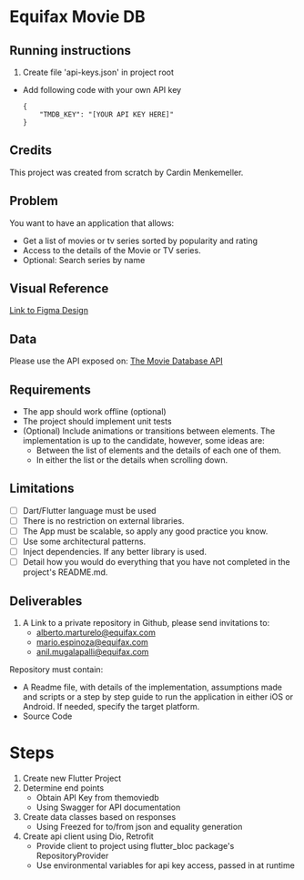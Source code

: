 # Equifax Movie DB

## Running instructions
1. Create file 'api-keys.json' in project root
- Add following code with your own API key
    ```
    {
        "TMDB_KEY": "[YOUR API KEY HERE]"
    }
    ```

## Credits
This project was created from scratch by Cardin Menkemeller.

## Problem
You want to have an application that allows:
- Get a list of movies or tv series sorted by popularity and rating
- Access to the details of the Movie or TV series.
- Optional: Search series by name

## Visual Reference
[Link to Figma Design](https://www.figma.com/file/wXMC1ReUbKP3mdMHeR0D9t/MovieDB-(Community)?type=design&node-id=34-75&mode=design)

## Data
Please use the API exposed on: [The Movie Database API](https://developers.themoviedb.org/)

## Requirements
- The app should work offline (optional)
- The project should implement unit tests
- (Optional) Include animations or transitions between elements. The implementation is up to the candidate, however, some ideas are:
    - Between the list of elements and the details of each one of them.
    - In either the list or the details when scrolling down.

## Limitations
- [ ] Dart/Flutter language must be used
- [ ] There is no restriction on external libraries.
- [ ] The App must be scalable, so apply any good practice you know.
- [ ] Use some architectural patterns.
- [ ] Inject dependencies. If any better library is used.
- [ ] Detail how you would do everything that you have not completed in the project's README.md.

## Deliverables
1. A Link to a private repository in Github, please send invitations to:
     - alberto.marturelo@equifax.com
     - mario.espinoza@equifax.com
     - anil.mugalapalli@equifax.com

Repository must contain:
- A Readme file, with details of the implementation, assumptions made and scripts or a step by step guide to run the application in either iOS or Android. If needed, specify the target platform.
- Source Code

# Steps
1. Create new Flutter Project
2. Determine end points
    - Obtain API Key from themoviedb
    - Using Swagger for API documentation
3. Create data classes based on responses
    - Using Freezed for to/from json and equality generation
4. Create api client using Dio, Retrofit
    - Provide client to project using flutter_bloc package's RepositoryProvider
    - Use environmental variables for api key access, passed in at runtime

